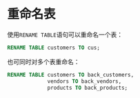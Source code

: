 # 重命名表

使用`RENAME TABLE`语句可以重命名一个表：

```sql
RENAME TABLE customers TO cus;
```

也可同时对多个表重命名：

```sql
RENAME TABLE customers TO back_customers,
             vendors TO back_vendors,
             products TO back_products;
```
